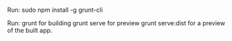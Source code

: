 Run:
sudo npm install -g grunt-cli


Run:
grunt for building
grunt serve for preview
grunt serve:dist for a preview of the built app.